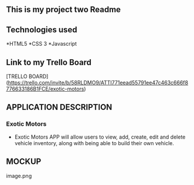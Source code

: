 ## This is my project two Readme

## Technologies used
*HTML5
*CSS 3
*Javascript


## Link to my Trello Board
[TRELLO BOARD] (https://trello.com/invite/b/58RLDMO9/ATTI771eead55791ee47c463c666f8776633186B1FCE/exotic-motors)

## APPLICATION DESCRIPTION

### Exotic Motors  

*  Exotic Motors APP will allow users to view, add, create, edit and delete vehicle inventory, along with being able to build their own vehicle.

## MOCKUP

image.png
